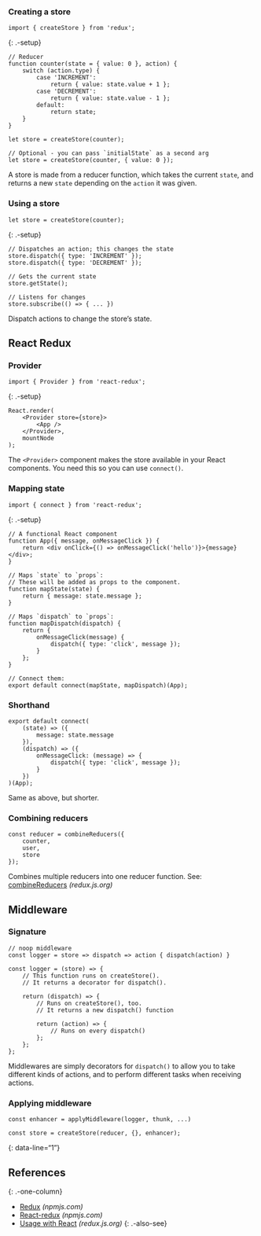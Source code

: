 ### Creating a store

    import { createStore } from 'redux';

{: .-setup}

    // Reducer
    function counter(state = { value: 0 }, action) {
        switch (action.type) {
            case 'INCREMENT':
                return { value: state.value + 1 };
            case 'DECREMENT':
                return { value: state.value - 1 };
            default:
                return state;
        }
    }

    let store = createStore(counter);

    // Optional - you can pass `initialState` as a second arg
    let store = createStore(counter, { value: 0 });

A store is made from a reducer function, which takes the current `state`, and returns a new `state` depending on the `action` it was given.

### Using a store

    let store = createStore(counter);

{: .-setup}

    // Dispatches an action; this changes the state
    store.dispatch({ type: 'INCREMENT' });
    store.dispatch({ type: 'DECREMENT' });

    // Gets the current state
    store.getState();

    // Listens for changes
    store.subscribe(() => { ... })

Dispatch actions to change the store’s state.

React Redux
-----------

### Provider

    import { Provider } from 'react-redux';

{: .-setup}

    React.render(
        <Provider store={store}>
            <App />
        </Provider>,
        mountNode
    );

The `<Provider>` component makes the store available in your React components. You need this so you can use `connect()`.

### Mapping state

    import { connect } from 'react-redux';

{: .-setup}

    // A functional React component
    function App({ message, onMessageClick }) {
        return <div onClick={() => onMessageClick('hello')}>{message}</div>;
    }

    // Maps `state` to `props`:
    // These will be added as props to the component.
    function mapState(state) {
        return { message: state.message };
    }

    // Maps `dispatch` to `props`:
    function mapDispatch(dispatch) {
        return {
            onMessageClick(message) {
                dispatch({ type: 'click', message });
            }
        };
    }

    // Connect them:
    export default connect(mapState, mapDispatch)(App);

### Shorthand

    export default connect(
        (state) => ({
            message: state.message
        }),
        (dispatch) => ({
            onMessageClick: (message) => {
                dispatch({ type: 'click', message });
            }
        })
    )(App);

Same as above, but shorter.

### Combining reducers

    const reducer = combineReducers({
        counter,
        user,
        store
    });

Combines multiple reducers into one reducer function. See: [combineReducers](https://redux.js.org/docs/api/combineReducers.html) *(redux.js.org)*

Middleware
----------

### Signature

    // noop middleware
    const logger = store => dispatch => action { dispatch(action) }

    const logger = (store) => {
        // This function runs on createStore().
        // It returns a decorator for dispatch().

        return (dispatch) => {
            // Runs on createStore(), too.
            // It returns a new dispatch() function

            return (action) => {
                // Runs on every dispatch()
            };
        };
    };

Middlewares are simply decorators for `dispatch()` to allow you to take different kinds of actions, and to perform different tasks when receiving actions.

### Applying middleware

    const enhancer = applyMiddleware(logger, thunk, ...)

    const store = createStore(reducer, {}, enhancer);

{: data-line=“1”}

References
----------

{: .-one-column}

-   [Redux](https://www.npmjs.com/package/redux) *(npmjs.com)*
-   [React-redux](https://www.npmjs.com/package/react-redux) *(npmjs.com)*
-   [Usage with React](http://redux.js.org/docs/basics/UsageWithReact.html) *(redux.js.org)* {: .-also-see}
